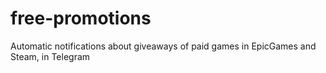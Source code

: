 # free-promotions

Automatic notifications about giveaways of paid games in EpicGames and Steam, in Telegram
